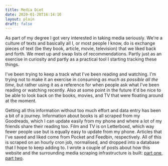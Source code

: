 ```yaml
---
title: Media Diet
date: 2020-01-28T16:14:10
layout: plain
draft: false
---
```


As part of my degree I got very interested in taking media seriously. We're a culture of texts and basically all I, or most people I know, do is exchange pieces of text (be they book, article, movie, television) that we liked back and forth. We meet up and swap lists of recommendations. Partly just as an exercise in curiosity and partly as a practical tool I starting tracking these things.

I've been trying to keep a track what I've been reading and watching. I'm trying not to make it an exercise in consuming *as much as possible all the time*, but rather using it as a reference for when people ask what I've been reading or watching recently. Also at some point in the future it'd be nice to be able to look back on the books, movies, and TV that were floating around at the moment.

Getting all this information without too much effort and data entry has been a bit of a journey. Information about books is all scraped from my Goodreads, which I can update easily from my phone and where a lot of my friends share their reading too. Film and TV is on Letterboxd, which way fewer people use but is equally easy to update from my phone. Articles that I've saved and liked come from Pocket and Feedbin, respectively. All of this is scraped on an hourly cron job, normalised, and dropped into a database that I hope to keep adding to. I wrote a couple of posts about how this website and the surrounding media scraping infrastructure is built: [part one](/post/how-this-site-works/), [part two](/post/getting-off-of-netlify/).
